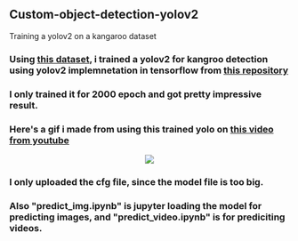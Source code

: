 ## Custom-object-detection-yolov2
Training a yolov2 on a kangaroo dataset

### Using [this dataset](https://github.com/experiencor/kangaroo), i trained a yolov2 for kangroo detection using yolov2 implemnetation in tensorflow from [this repository](https://github.com/thtrieu/darkflow)

### I only trained it for 2000 epoch and got pretty impressive result.
### Here's a gif i made from using this trained yolo on [this video from youtube](https://www.youtube.com/watch?v=8BbZTCdB2X4)

<p align="center"> <img src="result.gif"/> </p>


### I only uploaded the cfg file, since the model file is too big.
### Also "predict_img.ipynb" is jupyter loading the model for predicting images, and "predict_video.ipynb" is for prediciting videos.


